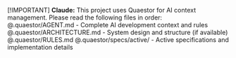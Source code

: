 <!-- QUAESTOR CONFIG START -->
[!IMPORTANT]
**Claude:** This project uses Quaestor for AI context management.
Please read the following files in order:
@.quaestor/AGENT.md - Complete AI development context and rules
@.quaestor/ARCHITECTURE.md - System design and structure (if available)
@.quaestor/RULES.md
@.quaestor/specs/active/ - Active specifications and implementation details
<!-- QUAESTOR CONFIG END -->

<!-- Your custom content below -->